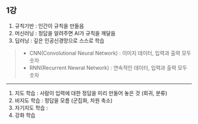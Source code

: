 ## 1강
1. 규칙기반 : 인간이 규칙을 만들음
2. 머신러닝 : 정답을 알려주면 AI가 규칙을 깨달음 
3. 딥러닝 : 깊은 인공신경망으로 스스로 학습
> - CNN(Convolutional Neural Network) : 이미지 데이터, 입력과 출력 모두 숫자
> - RNN(Recurrent Newral Network) : 연속적인 데이터, 입력과 출력 모두 숫자
---
1. 지도 학습 : 사람이 입력에 대한 정답을 미리 만들어 놓은 것 (회귀, 분류)
2. 비지도 학습 : 정답을 모름 (군집화, 차원 축소)
3. 자기지도 학습 :
4. 강화 학습
